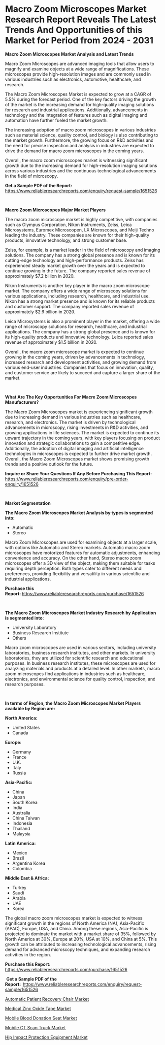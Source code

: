 <p><h1>Macro Zoom Microscopes Market Research Report Reveals The Latest Trends And Opportunities of this Market for Period from 2024 - 2031</h1></p><p><strong>Macro Zoom Microscopes Market Analysis and Latest Trends</strong></p>
<p><p>Macro Zoom Microscopes are advanced imaging tools that allow users to magnify and examine objects at a wide range of magnifications. These microscopes provide high-resolution images and are commonly used in various industries such as electronics, automotive, healthcare, and research.</p><p>The Macro Zoom Microscopes Market is expected to grow at a CAGR of 5.5% during the forecast period. One of the key factors driving the growth of the market is the increasing demand for high-quality imaging solutions for research and industrial applications. Additionally, advancements in technology and the integration of features such as digital imaging and automation have further fueled the market growth.</p><p>The increasing adoption of macro zoom microscopes in various industries such as material science, quality control, and biology is also contributing to the market growth. Furthermore, the growing focus on R&D activities and the need for precise inspection and analysis in industries are expected to drive the demand for macro zoom microscopes in the coming years.</p><p>Overall, the macro zoom microscopes market is witnessing significant growth due to the increasing demand for high-resolution imaging solutions across various industries and the continuous technological advancements in the field of microscopy.</p></p>
<p><strong>Get a Sample PDF of the Report:&nbsp;</strong> <a href="https://www.reliableresearchreports.com/enquiry/request-sample/1651526">https://www.reliableresearchreports.com/enquiry/request-sample/1651526</a></p>
<p>&nbsp;</p>
<p><strong>Macro Zoom Microscopes Major Market Players</strong></p>
<p><p>The macro zoom microscope market is highly competitive, with companies such as Olympus Corporation, Nikon Instruments, Zeiss, Leica Microsystems, Euromex Microscopen, LX Microscopes, and Meiji Techno leading the industry. These companies are known for their high-quality products, innovative technology, and strong customer base.</p><p>Zeiss, for example, is a market leader in the field of microscopy and imaging solutions. The company has a strong global presence and is known for its cutting-edge technology and high-performance products. Zeiss has experienced steady market growth over the years and is expected to continue growing in the future. The company reported sales revenue of approximately $7.2 billion in 2020.</p><p>Nikon Instruments is another key player in the macro zoom microscope market. The company offers a wide range of microscopy solutions for various applications, including research, healthcare, and industrial use. Nikon has a strong market presence and is known for its reliable products and customer support. The company reported sales revenue of approximately $2.6 billion in 2020.</p><p>Leica Microsystems is also a prominent player in the market, offering a wide range of microscopy solutions for research, healthcare, and industrial applications. The company has a strong global presence and is known for its high-quality products and innovative technology. Leica reported sales revenue of approximately $1.5 billion in 2020.</p><p>Overall, the macro zoom microscope market is expected to continue growing in the coming years, driven by advancements in technology, increased research and development activities, and growing demand from various end-user industries. Companies that focus on innovation, quality, and customer service are likely to succeed and capture a larger share of the market.</p></p>
<p>&nbsp;</p>
<p><strong>What Are The Key Opportunities For Macro Zoom Microscopes Manufacturers?</strong></p>
<p><p>The Macro Zoom Microscopes market is experiencing significant growth due to increasing demand in various industries such as healthcare, research, and electronics. The market is driven by technological advancements in microscopy, rising investments in R&D activities, and growing applications in life sciences. The market is expected to continue its upward trajectory in the coming years, with key players focusing on product innovation and strategic collaborations to gain a competitive edge. Additionally, the adoption of digital imaging and artificial intelligence technologies in microscopes is expected to further drive market growth. Overall, the Macro Zoom Microscopes market shows promising growth trends and a positive outlook for the future.</p></p>
<p><strong>Inquire or Share Your Questions If Any Before Purchasing This Report:</strong> <a href="https://www.reliableresearchreports.com/enquiry/pre-order-enquiry/1651526">https://www.reliableresearchreports.com/enquiry/pre-order-enquiry/1651526</a></p>
<p>&nbsp;</p>
<p><strong>Market Segmentation</strong></p>
<p><strong>The Macro Zoom Microscopes Market Analysis by types is segmented into:</strong></p>
<p><ul><li>Automatic</li><li>Stereo</li></ul></p>
<p><p>Macro Zoom Microscopes are used for examining objects at a larger scale, with options like Automatic and Stereo markets. Automatic macro zoom microscopes have motorized features for automatic adjustments, enhancing convenience and accuracy. On the other hand, Stereo macro zoom microscopes offer a 3D view of the object, making them suitable for tasks requiring depth perception. Both types cater to different needs and preferences, providing flexibility and versatility in various scientific and industrial applications.</p></p>
<p><strong>Purchase this Report:&nbsp;</strong><a href="https://www.reliableresearchreports.com/purchase/1651526">https://www.reliableresearchreports.com/purchase/1651526</a></p>
<p>&nbsp;</p>
<p><strong>The Macro Zoom Microscopes Market Industry Research by Application is segmented into:</strong></p>
<p><ul><li>University Laboratory</li><li>Business Research Institute</li><li>Others</li></ul></p>
<p><p>Macro zoom microscopes are used in various sectors, including university laboratories, business research institutes, and other markets. In university laboratories, they are utilized for scientific research and educational purposes. In business research institutes, these microscopes are used for analyzing materials and products at a detailed level. In other markets, macro zoom microscopes find applications in industries such as healthcare, electronics, and environmental science for quality control, inspection, and research purposes.</p></p>
<p>&nbsp;</p>
<p><strong>In terms of Region, the Macro Zoom Microscopes Market Players available by Region are:</strong></p>
<p>
    <p> <strong> North America: </strong>
        <ul>
            <li>United States</li>
            <li>Canada</li>
        </ul>
        </p> 
    <p> <strong> Europe: </strong>
        <ul>
            <li>Germany</li>
            <li>France</li>
            <li>U.K.</li>
            <li>Italy</li>
            <li>Russia</li>
        </ul>
        </p> 
    <p> <strong> Asia-Pacific: </strong>
        <ul>
            <li>China</li>
            <li>Japan</li>
            <li>South Korea</li>
            <li>India</li>
            <li>Australia</li>
            <li>China Taiwan</li>
            <li>Indonesia</li>
            <li>Thailand</li>
            <li>Malaysia</li>
        </ul>
        </p> 
    <p> <strong> Latin America: </strong>
        <ul>
            <li>Mexico</li>
            <li>Brazil</li>
            <li>Argentina Korea</li>
            <li>Colombia</li>
        </ul>
        </p> 
    <p> <strong> Middle East & Africa: </strong>
        <ul>
            <li>Turkey</li>
            <li>Saudi</li>
            <li>Arabia</li>
            <li>UAE</li>
            <li>Korea</li>
        </ul>
    </p>
    </p>
<p><p>The global macro zoom microscopes market is expected to witness significant growth in the regions of North America (NA), Asia-Pacific (APAC), Europe, USA, and China. Among these regions, Asia-Pacific is projected to dominate the market with a market share of 35%, followed by North America at 30%, Europe at 20%, USA at 10%, and China at 5%. This growth can be attributed to increasing technological advancements, rising demand for advanced microscopy techniques, and expanding research activities in the region.</p></p>
<p><strong>Purchase this Report: </strong><a href="https://www.reliableresearchreports.com/purchase/1651526">https://www.reliableresearchreports.com/purchase/1651526</a></p>
<p>&nbsp;<strong>Get a Sample PDF of the Report:&nbsp;&nbsp;</strong><a href="https://www.reliableresearchreports.com/enquiry/request-sample/1651526">https://www.reliableresearchreports.com/enquiry/request-sample/1651526</a></p>
<p><strong></strong></p>
<p><p><a href="https://medium.com/@jeremybates83/automatic-patient-recovery-chair-market-report-reveals-the-latest-trends-and-growth-opportunities-fcb6e14d5150">Automatic Patient Recovery Chair Market</a></p><p><a href="https://medium.com/p/b99eaa3f2359/edit">Medical Zinc Oxide Tape Market</a></p><p><a href="https://medium.com/@jeremybates83/mobile-blood-donation-seat-market-size-cagr-trends-2024-2030-9c92ad279126">Mobile Blood Donation Seat Market</a></p><p><a href="https://medium.com/@jeremybates83/mobile-ct-scan-truck-market-trends-and-market-analysis-forecasted-for-period-2024-2031-418881ce1646">Mobile CT Scan Truck Market</a></p><p><a href="https://medium.com/@jeremybates83/hip-impact-protection-equipment-market-exploring-market-share-market-trends-and-future-growth-20874909fac6">Hip Impact Protection Equipment Market</a></p></p>